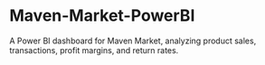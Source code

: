 # Maven-Market-PowerBI
A Power BI dashboard for Maven Market, analyzing product sales, transactions, profit margins, and return rates.
